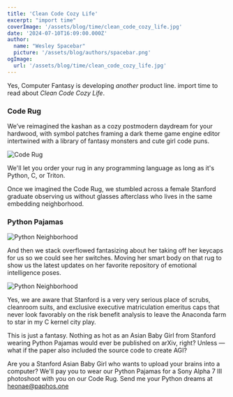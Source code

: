 ```yaml
---
title: 'Clean Code Cozy Life'
excerpt: "import time"
coverImage: '/assets/blog/time/clean_code_cozy_life.jpg'
date: '2024-07-10T16:09:00.000Z'
author:
  name: "Wesley Spacebar"
  picture: '/assets/blog/authors/spacebar.png'
ogImage:
  url: '/assets/blog/time/clean_code_cozy_life.jpg'
---
```


Yes, Computer Fantasy is developing *another* product line.
import time to read about *Clean Code Cozy Life*.

### **Code Rug**

We’ve reimagined the kashan as a cozy postmodern daydream for your hardwood, with symbol patches framing a dark theme game engine editor intertwined with a library of fantasy monsters and cute girl code puns.

![Code Rug](/assets/blog/time/code_rug.jpeg)

We'll let you order your rug in any programming language as long as it's Python, C, or Triton.

Once we imagined the Code Rug, we stumbled across a female Stanford graduate observing us without glasses afterclass who lives in the same embedding neighborhood.

### **Python Pajamas**

![Python Neighborhood](/assets/blog/time/python_neighborhood.jpeg)

And then we stack overflowed fantasizing about her taking off her keycaps for us so we could see her switches. Moving her smart body on that rug to show us the latest updates on her favorite repository of emotional intelligence poses.

![Python Neighborhood](/assets/blog/time/stanford_python_pajamas.png)

Yes, we are aware that Stanford is a very very serious place of scrubs, cleanroom suits, and exclusive executive matriculation emeritus caps that never look favorably on the risk benefit analysis to leave the Anaconda farm to star in my C kernel city play.

This is just a fantasy. Nothing as hot as an Asian Baby Girl from Stanford wearing Python Pajamas would ever be published on arXiv, right? Unless —what if the paper also included the source code to create AGI?

Are you a Stanford Asian Baby Girl who wants to upload your brains into a computer?
We'll pay you to wear our Python Pajamas for a Sony Alpha 7 III photoshoot with you on our Code Rug.
Send me your Python dreams at heonae@paphos.one